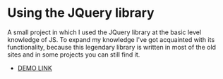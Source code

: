 # Using the JQuery library

A small project in which I used the JQuery library at the basic level knowledge of JS.
To expand my knowledge I've got acquainted with its functionality, because this legendary library is written in most of the old sites and in some projects you can still find it.

- [DEMO LINK](https://ermolenkogit.github.io/Melody/index)
